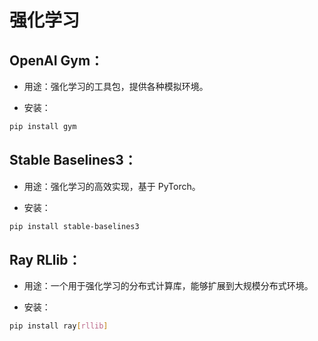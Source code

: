 # 强化学习
## OpenAI Gym：

- 用途：强化学习的工具包，提供各种模拟环境。

- 安装：

```bash
pip install gym
```

## Stable Baselines3：

- 用途：强化学习的高效实现，基于 PyTorch。

- 安装：

```bash
pip install stable-baselines3
```

## Ray RLlib：

- 用途：一个用于强化学习的分布式计算库，能够扩展到大规模分布式环境。

- 安装：
```bash
pip install ray[rllib]
```
